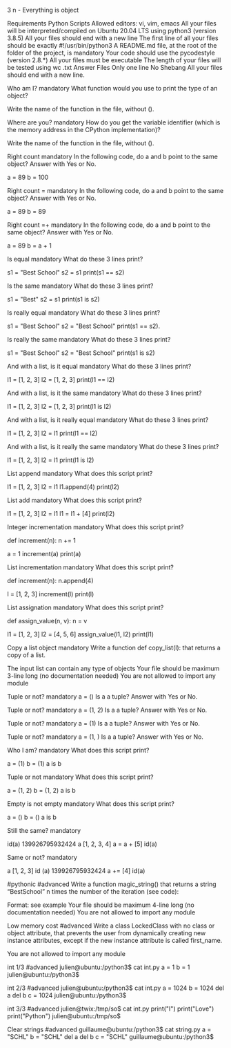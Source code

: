 3
n - Everything is object



Requirements Python Scripts Allowed editors: vi, vim, emacs All your files will be interpreted/compiled on Ubuntu 20.04 LTS using python3 (version 3.8.5) All your files should end with a new line The first line of all your files should be exactly #!/usr/bin/python3 A README.md file, at the root of the folder of the project, is mandatory Your code should use the pycodestyle (version 2.8.*) All your files must be executable The length of your files will be tested using wc .txt Answer Files Only one line No Shebang All your files should end with a new line.



Who am I? mandatory What function would you use to print the type of an object?

Write the name of the function in the file, without ().



Where are you? mandatory How do you get the variable identifier (which is the memory address in the CPython implementation)?

Write the name of the function in the file, without ().



Right count mandatory In the following code, do a and b point to the same object? Answer with Yes or No.

a = 89 b = 100



Right count = mandatory In the following code, do a and b point to the same object? Answer with Yes or No.

a = 89 b = 89



Right count =+ mandatory In the following code, do a and b point to the same object? Answer with Yes or No.

a = 89 b = a + 1



Is equal mandatory What do these 3 lines print?

s1 = "Best School" s2 = s1 print(s1 == s2)



Is the same mandatory What do these 3 lines print?

s1 = "Best" s2 = s1 print(s1 is s2)



Is really equal mandatory What do these 3 lines print?

s1 = "Best School" s2 = "Best School" print(s1 == s2).



Is really the same mandatory What do these 3 lines print?

s1 = "Best School" s2 = "Best School" print(s1 is s2)



And with a list, is it equal mandatory What do these 3 lines print?

l1 = [1, 2, 3] l2 = [1, 2, 3] print(l1 == l2)



And with a list, is it the same mandatory What do these 3 lines print?

l1 = [1, 2, 3] l2 = [1, 2, 3] print(l1 is l2)



And with a list, is it really equal mandatory What do these 3 lines print?

l1 = [1, 2, 3] l2 = l1 print(l1 == l2)



And with a list, is it really the same mandatory What do these 3 lines print?

l1 = [1, 2, 3] l2 = l1 print(l1 is l2)



List append mandatory What does this script print?

l1 = [1, 2, 3] l2 = l1 l1.append(4) print(l2)



List add mandatory What does this script print?

l1 = [1, 2, 3] l2 = l1 l1 = l1 + [4] print(l2)



Integer incrementation mandatory What does this script print?

def increment(n): n += 1



a = 1 increment(a) print(a)



List incrementation mandatory What does this script print?

def increment(n): n.append(4)



l = [1, 2, 3] increment(l) print(l)



List assignation mandatory What does this script print?

def assign_value(n, v): n = v



l1 = [1, 2, 3] l2 = [4, 5, 6] assign_value(l1, l2) print(l1)



Copy a list object mandatory Write a function def copy_list(l): that returns a copy of a list.

The input list can contain any type of objects Your file should be maximum 3-line long (no documentation needed) You are not allowed to import any module



Tuple or not? mandatory a = () Is a a tuple? Answer with Yes or No.



Tuple or not? mandatory a = (1, 2) Is a a tuple? Answer with Yes or No.



Tuple or not? mandatory a = (1) Is a a tuple? Answer with Yes or No.



Tuple or not? mandatory a = (1, ) Is a a tuple? Answer with Yes or No.



Who I am? mandatory What does this script print?



a = (1) b = (1) a is b



Tuple or not mandatory What does this script print?

a = (1, 2) b = (1, 2) a is b



Empty is not empty mandatory What does this script print?

a = () b = () a is b



Still the same? mandatory

id(a) 139926795932424 a [1, 2, 3, 4] a = a + [5] id(a)



Same or not? mandatory

a [1, 2, 3] id (a) 139926795932424 a += [4] id(a)



#pythonic #advanced Write a function magic_string() that returns a string “BestSchool” n times the number of the iteration (see code):

Format: see example Your file should be maximum 4-line long (no documentation needed) You are not allowed to import any module



Low memory cost #advanced Write a class LockedClass with no class or object attribute, that prevents the user from dynamically creating new instance attributes, except if the new instance attribute is called first_name.

You are not allowed to import any module



int 1/3 #advanced julien@ubuntu:/python3$ cat int.py a = 1 b = 1 julien@ubuntu:/python3$



int 2/3 #advanced julien@ubuntu:/python3$ cat int.py a = 1024 b = 1024 del a del b c = 1024 julien@ubuntu:/python3$



int 3/3 #advanced julien@twix:/tmp/so$ cat int.py print("I") print("Love") print("Python") julien@ubuntu:/tmp/so$



Clear strings #advanced guillaume@ubuntu:/python3$ cat string.py a = "SCHL" b = "SCHL" del a del b c = "SCHL" guillaume@ubuntu:/python3$
